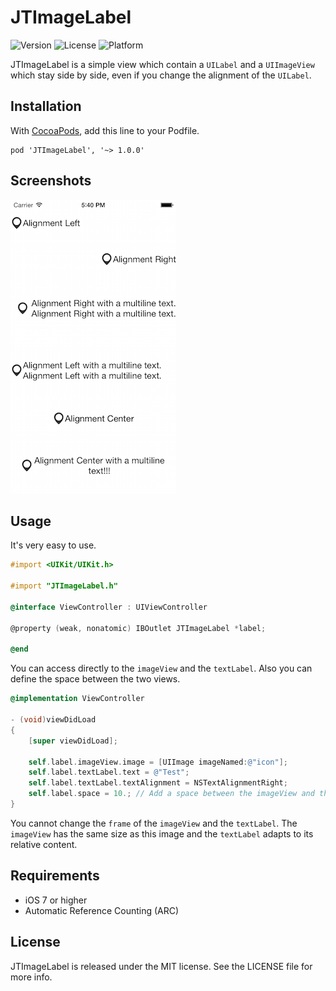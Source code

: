 JTImageLabel
============

![Version](https://img.shields.io/cocoapods/v/JTImageLabel.svg)
![License](https://img.shields.io/cocoapods/l/JTImageLabel.svg)
![Platform](https://img.shields.io/cocoapods/p/JTImageLabel.svg)

JTImageLabel is a simple view which contain a `UILabel` and a `UIImageView` which stay side by side, even if you change the alignment of the `UILabel`.

## Installation

With [CocoaPods](http://cocoapods.org/), add this line to your Podfile.

    pod 'JTImageLabel', '~> 1.0.0'

## Screenshots

![Example](./Screens/example.png "Example")


## Usage

It's very easy to use.

```objective-c
#import <UIKit/UIKit.h>

#import "JTImageLabel.h"

@interface ViewController : UIViewController

@property (weak, nonatomic) IBOutlet JTImageLabel *label;

@end
```

You can access directly to the `imageView` and the `textLabel`.
Also you can define the space between the two views.

```objective-c
@implementation ViewController

- (void)viewDidLoad
{
    [super viewDidLoad];

    self.label.imageView.image = [UIImage imageNamed:@"icon"];
    self.label.textLabel.text = @"Test";
    self.label.textLabel.textAlignment = NSTextAlignmentRight;
    self.label.space = 10.; // Add a space between the imageView and the textLabel
}
```

You cannot change the `frame` of the `imageView` and the `textLabel`. The `imageView` has the same size as this image and the `textLabel` adapts to its relative content.


## Requirements

- iOS 7 or higher
- Automatic Reference Counting (ARC)

## License

JTImageLabel is released under the MIT license. See the LICENSE file for more info.

